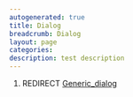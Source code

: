 ```yaml
---
autogenerated: true
title: Dialog
breadcrumb: Dialog
layout: page
categories: 
description: test description
---
```


1.  REDIRECT [Generic\_dialog](Generic_dialog "wikilink")
